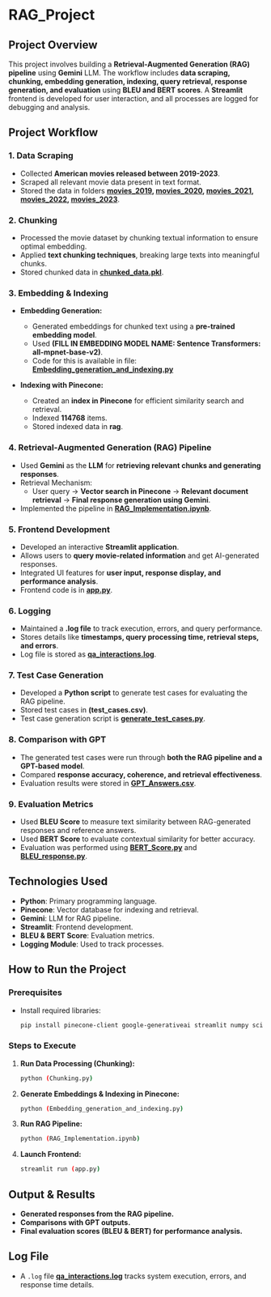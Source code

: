 # RAG_Project

## Project Overview
This project involves building a **Retrieval-Augmented Generation (RAG) pipeline** using **Gemini** LLM. The workflow includes **data scraping, chunking, embedding generation, indexing, query retrieval, response generation, and evaluation** using **BLEU and BERT scores**. A **Streamlit** frontend is developed for user interaction, and all processes are logged for debugging and analysis.

## Project Workflow
### 1. Data Scraping
- Collected **American movies released between 2019-2023**.
- Scraped all relevant movie data present in text format. 
- Stored the data in folders **[movies_2019](movies_2019), [movies_2020](movies_2020), [movies_2021](movies_2021), [movies_2022](movies_2022), [movies_2023](movies_2023)**.

### 2. Chunking
- Processed the movie dataset by chunking textual information to ensure optimal embedding.
- Applied **text chunking techniques**, breaking large texts into meaningful chunks.
- Stored chunked data in **[chunked_data.pkl](chunked_data.pkl)**.

### 3. Embedding & Indexing
- **Embedding Generation:**
  - Generated embeddings for chunked text using a **pre-trained embedding model**.
  - Used **(FILL IN EMBEDDING MODEL NAME: Sentence Transformers: all-mpnet-base-v2)**.
  - Code for this is available in file: **[Embedding_generation_and_indexing.py](Embedding_generation_and_indexing.py)**

- **Indexing with Pinecone:**
  - Created an **index in Pinecone** for efficient similarity search and retrieval.
  - Indexed **114768** items.
  - Stored indexed data in **rag**.

### 4. Retrieval-Augmented Generation (RAG) Pipeline
- Used **Gemini** as the **LLM** for **retrieving relevant chunks and generating responses**.
- Retrieval Mechanism:
  - User query → **Vector search in Pinecone** → **Relevant document retrieval** → **Final response generation using Gemini**.
- Implemented the pipeline in **[RAG_Implementation.ipynb](RAG_Implementation.ipynb)**.

### 5. Frontend Development
- Developed an interactive **Streamlit application**.
- Allows users to **query movie-related information** and get AI-generated responses.
- Integrated UI features for **user input, response display, and performance analysis**.
- Frontend code is in **[app.py](app.py)**.

### 6. Logging
- Maintained a **.log file** to track execution, errors, and query performance.
- Stores details like **timestamps, query processing time, retrieval steps, and errors**.
- Log file is stored as **[qa_interactions.log](qa_interactions.log)**.

### 7. Test Case Generation
- Developed a **Python script** to generate test cases for evaluating the RAG pipeline.
- Stored test cases in **(test_cases.csv)**.
- Test case generation script is **[generate_test_cases.py](generate_test_cases.py)**.

### 8. Comparison with GPT
- The generated test cases were run through **both the RAG pipeline and a GPT-based model**.
- Compared **response accuracy, coherence, and retrieval effectiveness**.
- Evaluation results were stored in **[GPT_Answers.csv](GPT_Answers.csv)**.

### 9. Evaluation Metrics
- Used **BLEU Score** to measure text similarity between RAG-generated responses and reference answers.
- Used **BERT Score** to evaluate contextual similarity for better accuracy.
- Evaluation was performed using **[BERT_Score.py](BERT_Score.py)** and **[BLEU_response.py](BLEU_response.py)**.

## Technologies Used
- **Python**: Primary programming language.
- **Pinecone**: Vector database for indexing and retrieval.
- **Gemini**: LLM for RAG pipeline.
- **Streamlit**: Frontend development.
- **BLEU & BERT Score**: Evaluation metrics.
- **Logging Module**: Used to track processes.

## How to Run the Project
### Prerequisites
- Install required libraries:
  ```bash
  pip install pinecone-client google-generativeai streamlit numpy scikit-learn transformers nltk
  ```

### Steps to Execute
1. **Run Data Processing (Chunking):**
   ```bash
   python (Chunking.py)
   ```
2. **Generate Embeddings & Indexing in Pinecone:**
   ```bash
   python (Embedding_generation_and_indexing.py)
   ```
3. **Run RAG Pipeline:**
   ```bash
   python (RAG_Implementation.ipynb)
   ```
4. **Launch Frontend:**
   ```bash
   streamlit run (app.py)
   ```

## Output & Results
- **Generated responses from the RAG pipeline.**
- **Comparisons with GPT outputs.**
- **Final evaluation scores (BLEU & BERT) for performance analysis.**

## Log File
- A `.log` file **[qa_interactions.log](qa_interactions.log)** tracks system execution, errors, and response time details.



